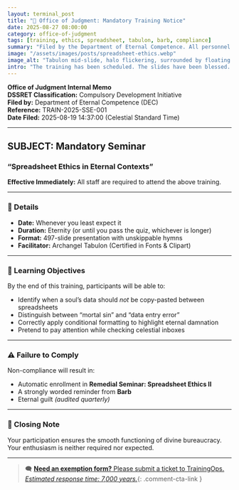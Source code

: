 ```yaml
---
layout: terminal_post
title: "📎 Office of Judgment: Mandatory Training Notice"
date: 2025-08-27 08:00:00
category: office-of-judgment
tags: [training, ethics, spreadsheet, tabulon, barb, compliance]
summary: "Filed by the Department of Eternal Competence. All personnel must attend a compulsory seminar on Spreadsheet Ethics, facilitated by Archangel Tabulon. Resistance is noted. Attendance is inevitable."
image: "/assets/images/posts/spreadsheet-ethics.webp"
image_alt: "Tabulon mid-slide, halo flickering, surrounded by floating spreadsheets and divine bullet points."
intro: "The training has been scheduled. The slides have been blessed. Your presence has been assumed."
---
```


**Office of Judgment Internal Memo**  
**DSSRET Classification:** Compulsory Development Initiative  
**Filed by:** Department of Eternal Competence (DEC)  
**Reference:** TRAIN-2025-SSE-001  
**Date Filed:** 2025-08-19 14:37:00 (Celestial Standard Time)

---

## SUBJECT: Mandatory Seminar  
### “Spreadsheet Ethics in Eternal Contexts”

**Effective Immediately:** All staff are required to attend the above training.

---

### 📅 Details

- **Date:** Whenever you least expect it  
- **Duration:** Eternity (or until you pass the quiz, whichever is longer)  
- **Format:** 497-slide presentation with unskippable hymns  
- **Facilitator:** Archangel Tabulon (Certified in Fonts & Clipart)

---

### 🎯 Learning Objectives

By the end of this training, participants will be able to:

- Identify when a soul’s data should *not* be copy-pasted between spreadsheets  
- Distinguish between “mortal sin” and “data entry error”  
- Correctly apply conditional formatting to highlight eternal damnation  
- Pretend to pay attention while checking celestial inboxes

---

### ⚠️ Failure to Comply

Non-compliance will result in:

- Automatic enrollment in **Remedial Seminar: Spreadsheet Ethics II**  
- A strongly worded reminder from **Barb**  
- Eternal guilt *(audited quarterly)*

---

### 📝 Closing Note

Your participation ensures the smooth functioning of divine bureaucracy.  
Your enthusiasm is neither required nor expected.

---

> 🗨️ [**Need an exemption form?**  Please submit a ticket to TrainingOps.   *Estimated response time: 7,000 years.*](#confessions){: .comment-cta-link }